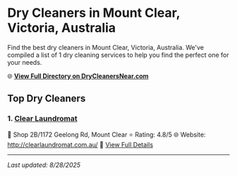 # Dry Cleaners in Mount Clear, Victoria, Australia

Find the best dry cleaners in Mount Clear, Victoria, Australia. We've compiled a list of 1 dry cleaning services to help you find the perfect one for your needs.

🌐 **[View Full Directory on DryCleanersNear.com](https://drycleanersnear.com/city/Australia/Victoria/Mount%20Clear)**

## Top Dry Cleaners

### 1. [Clear Laundromat](https://drycleanersnear.com/dryCleaner/689e94ade14d6a68167176c0/clear-laundromat)
📍 Shop 2B/1172 Geelong Rd, Mount Clear
⭐ Rating: 4.8/5
🌐 Website: http://clearlaundromat.com.au/
🔗 [View Full Details](https://drycleanersnear.com/dryCleaner/689e94ade14d6a68167176c0/clear-laundromat)


---

*Last updated: 8/28/2025*

